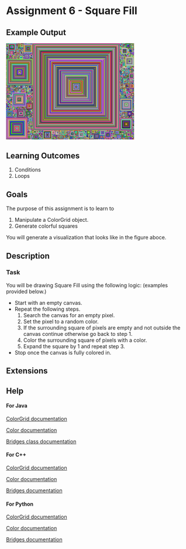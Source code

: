 # Assignment 6 - Square Fill

## Example Output

<img src="./figures/GridFillExample.png" alt="drawing" width="350"></img>


## Learning Outcomes

1. Conditions
2. Loops


## Goals

The purpose of this assignment is to learn to
1. Manipulate a ColorGrid object.
2. Generate colorful squares

You will generate a visualization that looks like in the figure aboce.


## Description

### Task

You will be drawing Square Fill using the following logic: (examples provided below.)
- Start with an empty canvas.
- Repeat the following steps.
	1. Search the canvas for an empty pixel.
	2. Set the pixel to a random color.
	3. If the surrounding square of pixels are empty and not outside the canvas continue otherwise go back to step 1. 
	4. Color the surrounding square of pixels with a color.
	5. Expand the square by 1 and repeat step 3.
- Stop once the canvas is fully colored in.


## Extensions


## Help

####  For Java
[ColorGrid documentation](http://bridgesuncc.github.io/doc/java-api/current/html/classbridges_1_1base_1_1_color_grid.html)

[Color documentation](http://bridgesuncc.github.io/doc/java-api/current/html/classbridges_1_1base_1_1_color.html)

[Bridges class documentation](http://bridgesuncc.github.io/doc/java-api/current/html/namespacebridges_1_1base.html)

#### For C++
[ColorGrid documentation](http://bridgesuncc.github.io/doc/cxx-api/current/html/classbridges_1_1datastructure_1_1_color_grid.html)

[Color documentation](http://bridgesuncc.github.io/doc/cxx-api/current/html/classbridges_1_1datastructure_1_1_color.html)

[Bridges documentation](http://bridgesuncc.github.io/doc/cxx-api/current/html/classbridges_1_1_bridges.html)

#### For Python
[ColorGrid documentation](http://bridgesuncc.github.io/doc/python-api/current/html/classbridges_1_1color__grid_1_1_color_grid.html)

[Color documentation](http://bridgesuncc.github.io/doc/python-api/current/html/classbridges_1_1color_1_1_color.html)

[Bridges documentation](http://bridgesuncc.github.io/doc/python-api/current/html/classbridges_1_1bridges_1_1_bridges.html)
